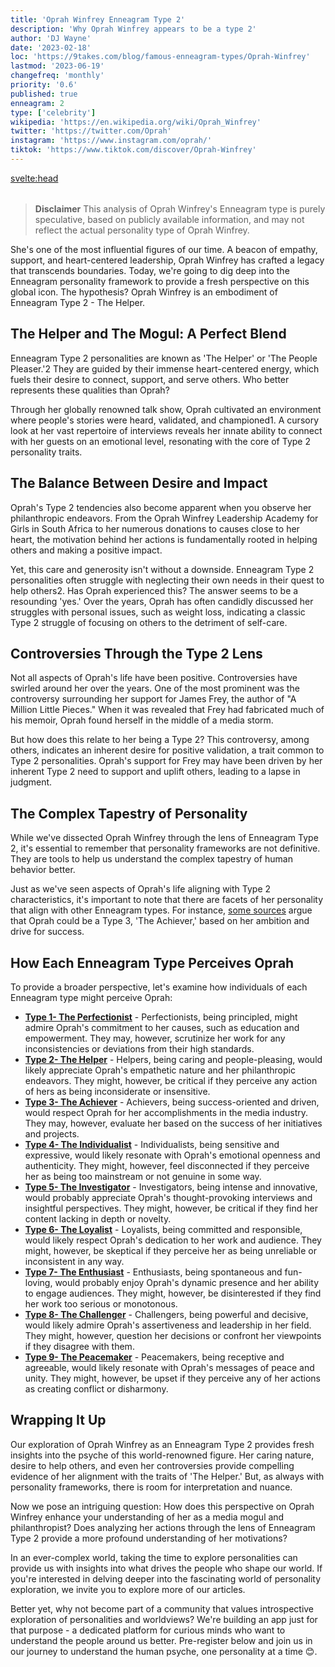 ```yaml
---
title: 'Oprah Winfrey Enneagram Type 2'
description: 'Why Oprah Winfrey appears to be a type 2'
author: 'DJ Wayne'
date: '2023-02-18'
loc: 'https://9takes.com/blog/famous-enneagram-types/Oprah-Winfrey'
lastmod: '2023-06-19'
changefreq: 'monthly'
priority: '0.6'
published: true
enneagram: 2
type: ['celebrity']
wikipedia: 'https://en.wikipedia.org/wiki/Oprah_Winfrey'
twitter: 'https://twitter.com/Oprah'
instagram: 'https://www.instagram.com/oprah/'
tiktok: 'https://www.tiktok.com/discover/Oprah-Winfrey'
---
```


<svelte:head>

<meta property="og:image" content="https://9takes.com/types/2s/Oprah-Winfrey.webp" />
  <link rel="canonical" href="https://9takes.com/blog/famous-enneagram-types/Oprah-Winfrey">
</svelte:head>
<script>
	import  PopCard  from "../../../lib/components/atoms/PopCard.svelte";
</script>
<div
	style="display: flex;
    justify-content: center;
    margin: 1rem 0;
	"
>
	<PopCard
		image={`/types/2s/${'Oprah-Winfrey'}.webp`}
		showIcon={false}
		displayText="Oprah Winfrey"
		subtext=""
	/>
</div>

> **Disclaimer** This analysis of Oprah Winfrey's Enneagram type is purely speculative, based on publicly available information, and may not reflect the actual personality type of Oprah Winfrey.

<p class="firstLetter">She's one of the most influential figures of our time. A beacon of empathy, support, and heart-centered leadership, Oprah Winfrey has crafted a legacy that transcends boundaries. Today, we're going to dig deep into the Enneagram personality framework to provide a fresh perspective on this global icon. The hypothesis? Oprah Winfrey is an embodiment of Enneagram Type 2 - The Helper.</p>

## The Helper and The Mogul: A Perfect Blend

Enneagram Type 2 personalities are known as 'The Helper' or 'The People Pleaser.'2 They are guided by their immense heart-centered energy, which fuels their desire to connect, support, and serve others. Who better represents these qualities than Oprah?

Through her globally renowned talk show, Oprah cultivated an environment where people's stories were heard, validated, and championed1. A cursory look at her vast repertoire of interviews reveals her innate ability to connect with her guests on an emotional level, resonating with the core of Type 2 personality traits.

## The Balance Between Desire and Impact

Oprah's Type 2 tendencies also become apparent when you observe her philanthropic endeavors. From the Oprah Winfrey Leadership Academy for Girls in South Africa to her numerous donations to causes close to her heart, the motivation behind her actions is fundamentally rooted in helping others and making a positive impact.

Yet, this care and generosity isn't without a downside. Enneagram Type 2 personalities often struggle with neglecting their own needs in their quest to help others2. Has Oprah experienced this? The answer seems to be a resounding 'yes.' Over the years, Oprah has often candidly discussed her struggles with personal issues, such as weight loss, indicating a classic Type 2 struggle of focusing on others to the detriment of self-care.

## Controversies Through the Type 2 Lens

Not all aspects of Oprah's life have been positive. Controversies have swirled around her over the years. One of the most prominent was the controversy surrounding her support for James Frey, the author of "A Million Little Pieces." When it was revealed that Frey had fabricated much of his memoir, Oprah found herself in the middle of a media storm.

But how does this relate to her being a Type 2? This controversy, among others, indicates an inherent desire for positive validation, a trait common to Type 2 personalities. Oprah's support for Frey may have been driven by her inherent Type 2 need to support and uplift others, leading to a lapse in judgment.

## The Complex Tapestry of Personality

While we've dissected Oprah Winfrey through the lens of Enneagram Type 2, it's essential to remember that personality frameworks are not definitive. They are tools to help us understand the complex tapestry of human behavior better.

Just as we've seen aspects of Oprah's life aligning with Type 2 characteristics, it's important to note that there are facets of her personality that align with other Enneagram types. For instance, [some sources](https://www.truity.com/blog/what-are-oprah-winfreys-enneagram-and-myers-briggs-personality-types) argue that Oprah could be a Type 3, 'The Achiever,' based on her ambition and drive for success.

## How Each Enneagram Type Perceives Oprah

To provide a broader perspective, let's examine how individuals of each Enneagram type might perceive Oprah:

- **[Type 1- The Perfectionist](/blog/enneagram/enneagram-type-1)** - Perfectionists, being principled, might admire Oprah's commitment to her causes, such as education and empowerment. They may, however, scrutinize her work for any inconsistencies or deviations from their high standards.
- **[Type 2- The Helper](/blog/enneagram/enneagram-type-2)** - Helpers, being caring and people-pleasing, would likely appreciate Oprah's empathetic nature and her philanthropic endeavors. They might, however, be critical if they perceive any action of hers as being inconsiderate or insensitive.
- **[Type 3- The Achiever](/blog/enneagram/enneagram-type-3)** - Achievers, being success-oriented and driven, would respect Oprah for her accomplishments in the media industry. They may, however, evaluate her based on the success of her initiatives and projects.
- **[Type 4- The Individualist](/blog/enneagram/enneagram-type-4)** - Individualists, being sensitive and expressive, would likely resonate with Oprah's emotional openness and authenticity. They might, however, feel disconnected if they perceive her as being too mainstream or not genuine in some way.
- **[Type 5- The Investigator](/blog/enneagram/enneagram-type-5)** - Investigators, being intense and innovative, would probably appreciate Oprah's thought-provoking interviews and insightful perspectives. They might, however, be critical if they find her content lacking in depth or novelty.
- **[Type 6- The Loyalist](/blog/enneagram/enneagram-type-6)** - Loyalists, being committed and responsible, would likely respect Oprah's dedication to her work and audience. They might, however, be skeptical if they perceive her as being unreliable or inconsistent in any way.
- **[Type 7- The Enthusiast](/blog/enneagram/enneagram-type-7)** - Enthusiasts, being spontaneous and fun-loving, would probably enjoy Oprah's dynamic presence and her ability to engage audiences. They might, however, be disinterested if they find her work too serious or monotonous.
- **[Type 8- The Challenger](/blog/enneagram/enneagram-type-8)** - Challengers, being powerful and decisive, would likely admire Oprah's assertiveness and leadership in her field. They might, however, question her decisions or confront her viewpoints if they disagree with them.
- **[Type 9- The Peacemaker](/blog/enneagram/enneagram-type-9)** - Peacemakers, being receptive and agreeable, would likely resonate with Oprah's messages of peace and unity. They might, however, be upset if they perceive any of her actions as creating conflict or disharmony.

## Wrapping It Up

Our exploration of Oprah Winfrey as an Enneagram Type 2 provides fresh insights into the psyche of this world-renowned figure. Her caring nature, desire to help others, and even her controversies provide compelling evidence of her alignment with the traits of 'The Helper.' But, as always with personality frameworks, there is room for interpretation and nuance.

Now we pose an intriguing question: How does this perspective on Oprah Winfrey enhance your understanding of her as a media mogul and philanthropist? Does analyzing her actions through the lens of Enneagram Type 2 provide a more profound understanding of her motivations?

In an ever-complex world, taking the time to explore personalities can provide us with insights into what drives the people who shape our world. If you're interested in delving deeper into the fascinating world of personality exploration, we invite you to explore more of our articles.

Better yet, why not become part of a community that values introspective exploration of personalities and worldviews? We're building an app just for that purpose - a dedicated platform for curious minds who want to understand the people around us better. Pre-register below and join us in our journey to understand the human psyche, one personality at a time 😊.

<div>
<script type="application/ld+json">
	{
  "@graph": [
    {
      "@type": "http://schema.org/Article",
      "http://schema.org/articleBody": "This article explores the personality traits of Oprah Winfrey from the perspective of the Enneagram Type 2. Known for her generosity, caring nature, and interpersonal skills, Oprah embodies many characteristics of Type 2 personalities. The article discusses various facets of Oprah's life and career that demonstrate her Type 2 characteristics, including her philanthropic efforts, talk show, and resilience in the face of controversy.",
      "http://schema.org/author": {
        "@type": "http://schema.org/Person",
        "http://schema.org/name": "DJ Wayne"
      },
      "http://schema.org/dateModified": {
        "@type": "http://schema.org/Date",
        "@value": "2023-06-19"
      },
      "http://schema.org/datePublished": {
        "@type": "http://schema.org/Date",
        "@value": "2023-02-18"
      },
      "http://schema.org/description": "This blog post examines the reasons why Oprah Winfrey might be an Enneagram Type 2. It focuses on her personality traits, her motivations, her inner world, controversies she's faced, and how these elements might be related to the core attributes of a Type 2.",
      "http://schema.org/headline": "Unraveling Oprah Winfrey: An Insight Into Her Enneagram Type 2 Personality",
      "http://schema.org/image": {
        "@type": "http://schema.org/ImageObject",
        "http://schema.org/height": 800,
        "http://schema.org/url": {
          "@id": "https://9takes.com/types/2s/Oprah-Winfrey.webp"
        },
        "http://schema.org/width": 1200
      },
      "http://schema.org/mainEntityOfPage": {
        "@id": "https://9takes.com/blog/famous-enneagram-types/Oprah-Winfrey",
        "@type": "http://schema.org/WebPage"
      },
      "http://schema.org/mentions": {
        "@type": "http://schema.org/Person",
        "http://schema.org/name": "Oprah Winfrey",
        "http://schema.org/sameAs": [
          {
            "@id": "https://en.wikipedia.org/wiki/Oprah_Winfrey"
          },
          {
            "@id": "https://twitter.com/Oprah"
          },
          {
            "@id": "https://www.instagram.com/oprah/"
          },
          {
            "@id": "https://www.tiktok.com/discover/Oprah-Winfrey"
          }
        ]
      },
      "http://schema.org/publisher": {
        "@type": "http://schema.org/Organization",
        "http://schema.org/logo": {
          "@type": "http://schema.org/ImageObject",
          "http://schema.org/height": 60,
          "http://schema.org/url": {
            "@id": "https://9takes.com/brand/darkRubix.png"
          },
          "http://schema.org/width": 600
        },
        "http://schema.org/name": "9takes"
      }
    },
    {
      "@type": "http://schema.org/FAQPage",
      "http://schema.org/mainEntity": [
        {
          "@type": "http://schema.org/Question",
          "http://schema.org/acceptedAnswer": {
            "@type": "http://schema.org/Answer",
            "http://schema.org/text": "Oprah Winfrey exhibits many characteristics associated with Enneagram Type 2 personalities. This includes her generosity, caring nature, interpersonal skills, and people-pleasing tendencies. These characteristics are deeply rooted in her desire to be loved and appreciated by others, which is a core motivation for Type 2 individuals."
          },
          "http://schema.org/name": "Why is Oprah Winfrey considered an Enneagram Type 2?"
        },
        {
          "@type": "http://schema.org/Question",
          "http://schema.org/acceptedAnswer": {
            "@type": "http://schema.org/Answer",
            "http://schema.org/text": "Oprah's philanthropic efforts, her talk show that often focused on helping others understand their emotions and experiences, and her desire to connect with her audience on a personal level are all indicative of her Type 2 personality. Moreover, her resilience in the face of controversy and her unwavering commitment to her values also reflect the strength and potential growth of Type 2 individuals."
          },
          "http://schema.org/name": "What are some examples of Oprah Winfrey's Type 2 characteristics?"
        },
        {
          "@type": "http://schema.org/Question",
          "http://schema.org/acceptedAnswer": {
            "@type": "http://schema.org/Answer",
            "http://schema.org/text": "Oprah Winfrey is known for her empathetic, compassionate, and charismatic personality. She is also well-regarded for her entrepreneurial spirit and determination. Despite her success, Oprah remains relatable and grounded, which adds to her appeal and popularity."
          },
          "http://schema.org/name": "What is Oprah Winfrey's personality?"
        },
        {
          "@type": "http://schema.org/Question",
          "http://schema.org/acceptedAnswer": {
            "@type": "http://schema.org/Answer",
            "http://schema.org/text": "Oprah Winfrey is believed to be an Enneagram type 2, which is often referred to as the Helper. This means she's naturally caring, interpersonal, and interested in people. Her desire to help others and make a difference in the world aligns well with this Enneagram type."
          },
          "http://schema.org/name": What is Oprah Winfrey's Enneagram type?"
        }
      ]
    }
  ]
}
</script>
</div>
